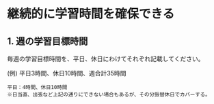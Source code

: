 # 継続的に学習時間を確保できる

## 1. 週の学習目標時間

毎週の学習目標時間を、平日、休日にわけてそれぞれ記載してください。

(例) 平日3時間、休日10時間、週合計35時間

```
平日：4時間、休日10時間
※日当直、出張など上記の通りにできない場合もあるが、その分振替休日でカバーする。
```